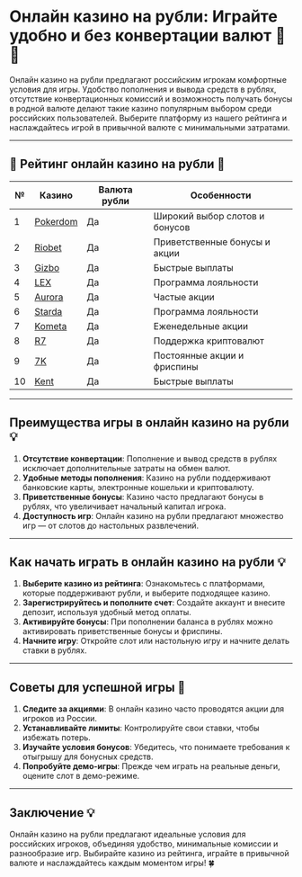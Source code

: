 # Онлайн казино на рубли: Играйте удобно и без конвертации валют 🎰💸

Онлайн казино на рубли предлагают российским игрокам комфортные условия для игры. Удобство пополнения и вывода средств в рублях, отсутствие конвертационных комиссий и возможность получать бонусы в родной валюте делают такие казино популярным выбором среди российских пользователей. Выберите платформу из нашего рейтинга и наслаждайтесь игрой в привычной валюте с минимальными затратами.

---

## 🎲 Рейтинг онлайн казино на рубли 🎲

| №  | Казино                                                                                  | Валюта рубли                 | Особенности                      |
|----|----------------------------------------------------------------------------------------|------------------------------|----------------------------------|
| 1  | [Pokerdom](https://brandplay.link/4k77v2yx)                                            | Да                           | Широкий выбор слотов и бонусов   |
| 2  | [Riobet](https://brandplay.link/7xBLTPyj)                                              | Да                           | Приветственные бонусы и акции    |
| 3  | [Gizbo](https://brandplay.link/bprXw4YV)                                               | Да                           | Быстрые выплаты                  |
| 4  | [LEX](https://brandplay.link/zW4hdDFV)                                                 | Да                           | Программа лояльности             |
| 5  | [Aurora](https://10trafic-stat2.com/click/668546556bcc6313411604bd/6766/13032/subaccount) | Да                           | Частые акции                     |
| 6  | [Starda](https://brandplay.link/fB7xwRFL)                                              | Да                           | Программа лояльности             |
| 7  | [Kometa](https://brandplay.link/8ZymQJV8)                                              | Да                           | Еженедельные акции               |
| 8  | [R7](https://brandplay.link/bMd3Yjsw)                                                  | Да                           | Поддержка криптовалют            |
| 9  | [7K](https://brandplay.link/BvQyFShp)                                                  | Да                           | Постоянные акции и фриспины      |
| 10 | [Kent](https://brandplay.link/Fv2WP3js)                                                | Да                           | Быстрые выплаты                  |

---

## Преимущества игры в онлайн казино на рубли 💡

1. **Отсутствие конвертации**: Пополнение и вывод средств в рублях исключает дополнительные затраты на обмен валют.
2. **Удобные методы пополнения**: Казино на рубли поддерживают банковские карты, электронные кошельки и криптовалюту.
3. **Приветственные бонусы**: Казино часто предлагают бонусы в рублях, что увеличивает начальный капитал игрока.
4. **Доступность игр**: Онлайн казино на рубли предлагают множество игр — от слотов до настольных развлечений.

---

## Как начать играть в онлайн казино на рубли 💡

1. **Выберите казино из рейтинга**: Ознакомьтесь с платформами, которые поддерживают рубли, и выберите подходящее казино.
2. **Зарегистрируйтесь и пополните счет**: Создайте аккаунт и внесите депозит, используя удобный метод оплаты.
3. **Активируйте бонусы**: При пополнении баланса в рублях можно активировать приветственные бонусы и фриспины.
4. **Начните игру**: Откройте слот или настольную игру и начните делать ставки в рублях.

---

## Советы для успешной игры 🎯

1. **Следите за акциями**: В онлайн казино часто проводятся акции для игроков из России.
2. **Устанавливайте лимиты**: Контролируйте свои ставки, чтобы избежать потерь.
3. **Изучайте условия бонусов**: Убедитесь, что понимаете требования к отыгрышу для бонусных средств.
4. **Попробуйте демо-игры**: Прежде чем играть на реальные деньги, оцените слот в демо-режиме.

---

## Заключение 💡

Онлайн казино на рубли предлагают идеальные условия для российских игроков, объединяя удобство, минимальные комиссии и разнообразие игр. Выбирайте казино из рейтинга, играйте в привычной валюте и наслаждайтесь каждым моментом игры! 🍀
